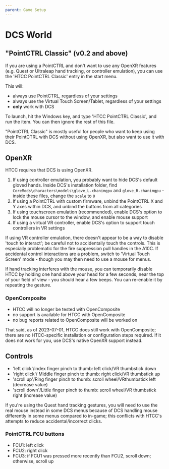 ```yaml
---
parent: Game Setup
---
```


# DCS World

## "PointCTRL Classic" (v0.2 and above)

If you are using a PointCTRL and don't want to use any OpenXR features (e.g. Quest or Ultraleap hand tracking, or controller emulation), you can use the 'HTCC PointCTRL Classic' entry in the start menu.

This will:
- always use PointCTRL, regardless of your settings
- always use the Virtual Touch Screen/Tablet, regardless of your settings
- **only** work with DCS

To launch, hit the Windows key, and type 'HTCC PointCTRL Classic', and run the item. You can then ignore the rest of this file.

"PointCTRL Classic" is mostly useful for people who want to keep using their PointCTRL with DCS without using OpenXR, but also want to use it with DCS.

## OpenXR

HTCC requires that DCS is using OpenXR.

1. If using controller emulation, you probably want to hide DCS's default gloved hands. Inside DCS's installation folder, find `CoreMods\characters\models\glove_L.chanimgpu` and `glove_R.chanimgpu` - inside these files, change the `scale` to `0`
2. If using a PointCTRL with custom firmware, unbind the PointCTRL X and Y axes within DCS, and unbind the buttons from all categories
3. If using touchscreen emulation (recommended), enable DCS's option to lock the mouse cursor to the window, and enable mouse support
4. If using a virtual VR controller, enable DCS's option to support touch controllers in VR settings

If using VR controller emulation, there doesn't appear to be a way to disable 'touch to interact'; be careful not to accidentally touch the controls. This is especially problematic for the fire suppression pull handles in the A10C. If accidental control interactions are a problem, switch to 'Virtual Touch Screen' mode - though you may then need to use a mouse for menus.

If hand tracking interferes with the mouse, you can temporarily disable HTCC by holding one hand above your head for a few seconds, near the top of your field of view - you should hear a few beeps. You can re-enable it by repeating the gesture.

### OpenComposite

- HTCC will no longer be tested with OpenComposite
- no support is available for HTCC with OpenComposite
- no bug reports related to OpenComposite will be worked on

That said, as of 2023-07-01, HTCC does still work with OpenComposite; there are no HTCC-specific installation or configuration steps required. If it does not work for you, use DCS's native OpenXR support instead.

## Controls

- 'left click'/index finger pinch to thumb: left click/VR thumbstick down
- 'right click'/ Middle finger pinch to thumb: right click/VR thumbstick up
- 'scroll up'/Ring finger pinch to thumb: scroll wheel/VRthumbstick left (decrease value)
- 'scroll down'/Little finger pinch to thumb: scroll wheel/VR thumbstick right (increase value)

If you're using the Quest hand tracking gestures, you will need to use the real mouse instead in some DCS menus because of DCS handling mouse differently in some menus compared to in-game; this conflicts with HTCC's attempts to reduce accidental/incorrect clicks.

### PointCTRL FCU buttons

- FCU1: left click
- FCU2: right click
- FCU3: if FCU1 was pressed more recently than FCU2, scroll down; otherwise, scroll up